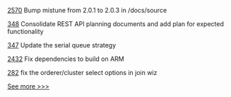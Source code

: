 
[2570](https://github.com/hyperledger/iroha/pull/2570) Bump mistune from 2.0.1 to 2.0.3 in /docs/source

[348](https://github.com/hyperledger/grid-docs/pull/348) Consolidate REST API planning documents and add plan for expected functionality

[347](https://github.com/hyperledger/grid-docs/pull/347) Update the serial queue strategy

[2432](https://github.com/hyperledger/sawtooth-core/pull/2432) Fix dependencies to build on ARM

[282](https://github.com/hyperledger-labs/fabric-operations-console/pull/282) fix the orderer/cluster select options in join wiz


[See more >>>](https://start-here.hyperledger.org/pull-requests)
